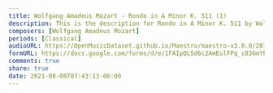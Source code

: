 ```yaml
---
title: Wolfgang Amadeus Mozart - Rondo in A Minor K. 511 (1)
description: This is the description for Rondo in A Minor K. 511 by Wolfgang Amadeus Mozart
composers: [Wolfgang Amadeus Mozart]
periods: [Classical]
audioURL: https://OpenMusicDataset.github.io/Maestro/maestro-v3.0.0/2011/MIDI-Unprocessed_05_R1_2011_MID--AUDIO_R1-D2_12_Track12_wav.midi
formURL: https://docs.google.com/forms/d/e/1FAIpQLSd6c2AmEulFPq_c836mYE8lxkq-nBKjmxMNmUVimnce9o1Q_g/viewform
comments: true
share: true
date: 2021-08-08T07:43:13-06:00
---
```

